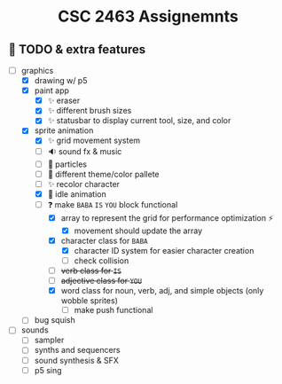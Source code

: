 <h1 align="center">
    <br>
    CSC 2463 Assignemnts
    <br>
</h1>

## :memo: TODO & extra features
- [ ] graphics
  - [X] drawing w/ p5
  - [X] paint app
    - [X] :sparkles: eraser
    - [X] :sparkles: different brush sizes
    - [X] :sparkles: statusbar to display current tool, size, and color
  - [X] sprite animation
    - [X] :sparkles: grid movement system
    - [ ] :sound: sound fx & music
    - [ ] :dizzy: particles
    - [ ] :art: different theme/color pallete
    - [ ] :sparkles: recolor character
    - [X] :star2: idle animation
    - [ ] :question: make `BABA` `IS` `YOU` block functional
      - [X] array to represent the grid for performance optimization :zap:
        - [X] movement should update the array
      - [X] character class for `BABA`
        - [X] character ID system for easier character creation
        - [ ] check collision
      - [ ] ~~verb class for `IS`~~
      - [ ] ~~adjective class for `YOU`~~
      - [x] word class for noun, verb, adj, and simple objects (only wobble sprites)
        - [ ] make push functional
  - [ ] bug squish
- [ ] sounds
  - [ ] sampler
  - [ ] synths and sequencers
  - [ ] sound synthesis & SFX
  - [ ] p5 sing
